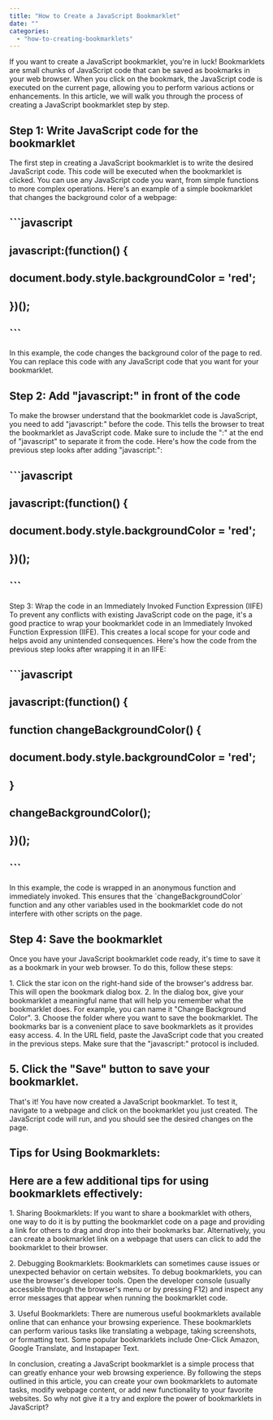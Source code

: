 ```yaml
---
title: "How to Create a JavaScript Bookmarklet"
date: ""
categories: 
  - "how-to-creating-bookmarklets"
---
```


If you want to create a JavaScript bookmarklet, you're in luck! Bookmarklets are small chunks of JavaScript code that can be saved as bookmarks in your web browser. When you click on the bookmark, the JavaScript code is executed on the current page, allowing you to perform various actions or enhancements. In this article, we will walk you through the process of creating a JavaScript bookmarklet step by step.

## Step 1: Write JavaScript code for the bookmarklet

The first step in creating a JavaScript bookmarklet is to write the desired JavaScript code. This code will be executed when the bookmarklet is clicked. You can use any JavaScript code you want, from simple functions to more complex operations. Here's an example of a simple bookmarklet that changes the background color of a webpage:

## \`\`\`javascript

## javascript:(function() {

## document.body.style.backgroundColor = 'red';

## })();

## \`\`\`

In this example, the code changes the background color of the page to red. You can replace this code with any JavaScript code that you want for your bookmarklet.

## Step 2: Add "javascript:" in front of the code

To make the browser understand that the bookmarklet code is JavaScript, you need to add "javascript:" before the code. This tells the browser to treat the bookmarklet as JavaScript code. Make sure to include the ":" at the end of "javascript" to separate it from the code. Here's how the code from the previous step looks after adding "javascript:":

## \`\`\`javascript

## javascript:(function() {

## document.body.style.backgroundColor = 'red';

## })();

## \`\`\`

Step 3: Wrap the code in an Immediately Invoked Function Expression (IIFE) To prevent any conflicts with existing JavaScript code on the page, it's a good practice to wrap your bookmarklet code in an Immediately Invoked Function Expression (IIFE). This creates a local scope for your code and helps avoid any unintended consequences. Here's how the code from the previous step looks after wrapping it in an IIFE:

## \`\`\`javascript

## javascript:(function() {

## function changeBackgroundColor() {

## document.body.style.backgroundColor = 'red';

## }

## changeBackgroundColor();

## })();

## \`\`\`

In this example, the code is wrapped in an anonymous function and immediately invoked. This ensures that the \`changeBackgroundColor\` function and any other variables used in the bookmarklet code do not interfere with other scripts on the page.

## Step 4: Save the bookmarklet

Once you have your JavaScript bookmarklet code ready, it's time to save it as a bookmark in your web browser. To do this, follow these steps:

1\. Click the star icon on the right-hand side of the browser's address bar. This will open the bookmark dialog box. 2. In the dialog box, give your bookmarklet a meaningful name that will help you remember what the bookmarklet does. For example, you can name it "Change Background Color". 3. Choose the folder where you want to save the bookmarklet. The bookmarks bar is a convenient place to save bookmarklets as it provides easy access. 4. In the URL field, paste the JavaScript code that you created in the previous steps. Make sure that the "javascript:" protocol is included.

## 5\. Click the "Save" button to save your bookmarklet.

That's it! You have now created a JavaScript bookmarklet. To test it, navigate to a webpage and click on the bookmarklet you just created. The JavaScript code will run, and you should see the desired changes on the page.

## Tips for Using Bookmarklets:

## Here are a few additional tips for using bookmarklets effectively:

1\. Sharing Bookmarklets: If you want to share a bookmarklet with others, one way to do it is by putting the bookmarklet code on a page and providing a link for others to drag and drop into their bookmarks bar. Alternatively, you can create a bookmarklet link on a webpage that users can click to add the bookmarklet to their browser.

2\. Debugging Bookmarklets: Bookmarklets can sometimes cause issues or unexpected behavior on certain websites. To debug bookmarklets, you can use the browser's developer tools. Open the developer console (usually accessible through the browser's menu or by pressing F12) and inspect any error messages that appear when running the bookmarklet code.

3\. Useful Bookmarklets: There are numerous useful bookmarklets available online that can enhance your browsing experience. These bookmarklets can perform various tasks like translating a webpage, taking screenshots, or formatting text. Some popular bookmarklets include One-Click Amazon, Google Translate, and Instapaper Text.

In conclusion, creating a JavaScript bookmarklet is a simple process that can greatly enhance your web browsing experience. By following the steps outlined in this article, you can create your own bookmarklets to automate tasks, modify webpage content, or add new functionality to your favorite websites. So why not give it a try and explore the power of bookmarklets in JavaScript?
